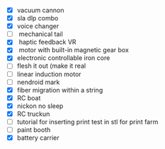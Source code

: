 - [x] vacuum cannon
- [x] ‌sla dlp combo
- [x] ‌voice changer
- [ ] ‌ mechanical tail
- [x] ‌ haptic feedback VR
- [x] ‌ motor with built-in magnetic gear box
- [x] ‌electronic controllable iron core
- [ ] ‌flesh it out (make it real
- [ ] ‌linear induction motor 
- [ ] ‌nendroid mark
- [x] ‌fiber migration within a string
- [x] ‌RC boat
- [x] ‌nickon no sleep
- [x] RC truckun
- [ ] tutorial for inserting print test in stl for print farm
- [ ] paint booth
- [x] battery carrier 